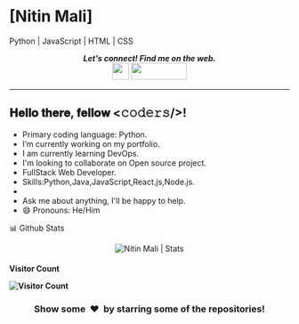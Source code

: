 # [Nitin Mali]
Python | JavaScript | HTML | CSS
<p align="center">
  <b><i>Let's connect! Find me on the web.</i></b>
  <br/>
  <a href="https://www.linkedin.com/in/malinitin93">
 <img height="30" src="https://img.shields.io/badge/linkedin-blue.svg?&style=for-the-badge&logo=linkedin&logoColor=white"></a>
  
 <a href="https://twitter.com/malinitin93">
 <img height="30" src="https://img.shields.io/badge/twitter-%231DA1F2.svg?&style=for-the-badge&logo=twitter&logoColor=white" width="100" height="132"></a>
   
<br />
<hr />
<h2> 𝐇𝐞𝐥𝐥𝐨 𝐭𝐡𝐞𝐫𝐞, 𝐟𝐞𝐥𝐥𝐨𝐰 <𝚌𝚘𝚍𝚎𝚛𝚜/>!</h2>
 
* Primary coding language: Python.
* I’m currently working on my portfolio.
* I am currently learning DevOps.
* I'm looking to collaborate on Open source project.
* FullStack Web Developer.
* Skills:Python,Java,JavaScript,React.js,Node.js.
*   
* Ask me about anything, I'll be happy to help.
* 😄 Pronouns: He/Him

 
<summary>📊 Github Stats</summary>

<p align="center"> <img src="https://github-readme-stats.vercel.app/api?username=malinitin93&show_icons=true&theme=gotham" alt="Nitin Mali | Stats" />

<h4>Visitor Count</4>

 ![Visitor Count](https://profile-counter.glitch.me/{malinitin93}/count.svg)
 
 
<h3 align="center">Show some &nbsp;❤️&nbsp; by starring some of the repositories!</h3>
